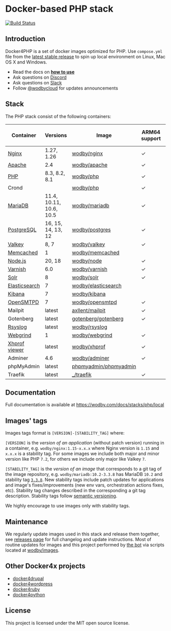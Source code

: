 # Docker-based PHP stack

[![Build Status](https://github.com/wodby/docker4php/workflows/Run%20tests/badge.svg)](https://github.com/wodby/docker4php/actions)

## Introduction

Docker4PHP is a set of docker images optimized for PHP. Use `compose.yml` file from the [latest stable release](https://github.com/wodby/docker4php/releases) to spin up local environment on Linux, Mac OS X and Windows. 

* Read the docs on [**how to use**](https://wodby.com/docs/stacks/php/local#usage)
* Ask questions on [Discord](http://discord.wodby.com/)
* Ask questions on [Slack](http://slack.wodby.com/)
* Follow [@wodbycloud](https://twitter.com/wodbycloud) for updates announcements

## Stack

The PHP stack consist of the following containers:

| Container       | Versions                | Image                   | ARM64 support | Enabled by default |
|-----------------|-------------------------|-------------------------|---------------|--------------------|
| [Nginx]         | 1.27, 1.26              | [wodby/nginx]           | ✓             | ✓                  |
| [Apache]        | 2.4                     | [wodby/apache]          | ✓             |                    |
| [PHP]           | 8.3, 8.2, 8.1           | [wodby/php]             | ✓             | ✓                  |
| Crond           |                         | [wodby/php]             | ✓             |                    |
| [MariaDB]       | 11.4, 10.11, 10.6, 10.5 | [wodby/mariadb]         | ✓             | ✓                  |
| [PostgreSQL]    | 16, 15, 14, 13, 12      | [wodby/postgres]        | ✓             |                    |
| [Valkey]        | 8, 7                    | [wodby/valkey]          | ✓             |                    |
| [Memcached]     | 1                       | [wodby/memcached]       |               |                    |
| [Node.js]       | 20, 18                  | [wodby/node]            | ✓             |                    |
| [Varnish]       | 6.0                     | [wodby/varnish]         | ✓             |                    |
| [Solr]          | 8                       | [wodby/solr]            | ✓             |                    |
| [Elasticsearch] | 7                       | [wodby/elasticsearch]   |               |                    |
| [Kibana]        | 7                       | [wodby/kibana]          |               |                    |
| [OpenSMTPD]     | 7                       | [wodby/opensmtpd]       | ✓             |                    |
| Mailpit         | latest                  | [axllent/mailpit]       | ✓             | ✓                  |
| Gotenberg       | latest                  | [gotenberg/gotenberg]   | ✓             |                    |
| [Rsyslog]       | latest                  | [wodby/rsyslog]         |               |                    |
| [Webgrind]      | 1                       | [wodby/webgrind]        | ✓             |                    |
| [Xhprof viewer] | latest                  | [wodby/xhprof]          | ✓             |                    |
| Adminer         | 4.6                     | [wodby/adminer]         | ✓             |                    |
| phpMyAdmin      | latest                  | [phpmyadmin/phpmyadmin] |               |                    |
| Traefik         | latest                  | [_/traefik]             | ✓             | ✓                  |
                                                                                                 
## Documentation

Full documentation is available at https://wodby.com/docs/stacks/php/local

## Images' tags

Images tags format is `[VERSION]-[STABILITY_TAG]` where:

`[VERSION]` is the _version of an application_ (without patch version) running in a container, e.g. `wodby/nginx:1.15-x.x.x` where Nginx version is `1.15` and `x.x.x` is a stability tag. For some images we include both major and minor version like PHP `7.2`, for others we include only major like Valkey `7`. 

`[STABILITY_TAG]` is the _version of an image_ that corresponds to a git tag of the image repository, e.g. `wodby/mariadb:10.2-3.3.8` has MariaDB `10.2` and stability tag [`3.3.8`](https://github.com/wodby/mariadb/releases/tag/3.3.8). New stability tags include patch updates for applications and image's fixes/improvements (new env vars, orchestration actions fixes, etc). Stability tag changes described in the corresponding a git tag description. Stability tags follow [semantic versioning](https://semver.org/).

We highly encourage to use images only with stability tags.

## Maintenance

We regularly update images used in this stack and release them together, see [releases page](https://github.com/wodby/docker4php/releases) for full changelog and update instructions. Most of routine updates for images and this project performed by [the bot](https://github.com/wodbot) via scripts located at [wodby/images](https://github.com/wodby/images).

## Other Docker4x projects

* [docker4drupal](https://github.com/wodby/docker4drupal)
* [docker4wordpress](https://github.com/wodby/docker4wordpress)
* [docker4ruby](https://github.com/wodby/docker4ruby)
* [docker4python](https://github.com/wodby/docker4python)

## License

This project is licensed under the MIT open source license.

[Apache]: https://wodby.com/docs/stacks/php/containers#apache
[Elasticsearch]: https://wodby.com/docs/stacks/elasticsearch
[Kibana]: https://wodby.com/docs/stacks/elasticsearch
[MariaDB]: https://wodby.com/docs/stacks/php/containers#mariadb
[Memcached]: https://wodby.com/docs/stacks/php/containers#memcached
[Nginx]: https://wodby.com/docs/stacks/php/containers#nginx
[Node.js]: https://wodby.com/docs/stacks/php/containers#nodejs
[OpenSMTPD]: https://wodby.com/docs/stacks/php/containers#opensmtpd
[PHP]: https://wodby.com/docs/stacks/php/containers#php
[PostgreSQL]: https://wodby.com/docs/stacks/php/containers#postgresql
[Valkey]: https://wodby.com/docs/stacks/php/containers#valkey
[Rsyslog]: https://wodby.com/docs/stacks/php/containers#rsyslog
[Solr]: https://wodby.com/docs/stacks/solr
[Varnish]: https://wodby.com/docs/stacks/php/containers#varnish
[Webgrind]: https://wodby.com/docs/stacks/php/containers#webgrind
[XHProf viewer]: https://wodby.com/docs/stacks/php/containers#xhprof-viewer

[_/traefik]: https://hub.docker.com/_/traefik
[gotenberg/gotenberg]: https://hub.docker.com/r/gotenberg/gotenberg
[axllent/mailpit]: https://hub.docker.com/r/axllent/mailpit
[phpmyadmin/phpmyadmin]: https://hub.docker.com/r/phpmyadmin/phpmyadmin
[wodby/adminer]: https://hub.docker.com/r/wodby/adminer
[wodby/apache]: https://github.com/wodby/apache
[wodby/elasticsearch]: https://github.com/wodby/elasticsearch
[wodby/kibana]: https://github.com/wodby/kibana
[wodby/mariadb]: https://github.com/wodby/mariadb
[wodby/memcached]: https://github.com/wodby/memcached
[wodby/nginx]: https://github.com/wodby/nginx
[wodby/node]: https://github.com/wodby/node
[wodby/opensmtpd]: https://github.com/wodby/opensmtpd
[wodby/php]: https://github.com/wodby/php
[wodby/postgres]: https://github.com/wodby/postgres
[wodby/rsyslog]: https://hub.docker.com/r/wodby/rsyslog
[wodby/solr]: https://github.com/wodby/solr
[wodby/valkey]: https://github.com/wodby/valkey
[wodby/varnish]: https://github.com/wodby/varnish
[wodby/webgrind]: https://hub.docker.com/r/wodby/webgrind
[wodby/xhprof]: https://hub.docker.com/r/wodby/xhprof
